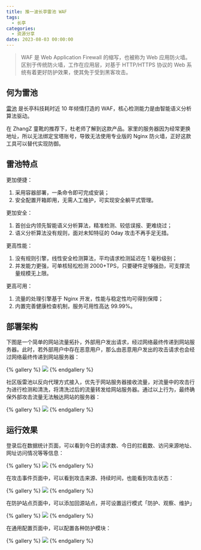 ```yaml
---
title: 推一波长亭雷池 WAF
tags:
  - 长亭
categories:
  - 资源分享
date: 2023-08-03 00:00:00
---
```


> WAF 是 Web Application Firewall 的缩写，也被称为 Web 应用防火墙。区别于传统防火墙，工作在应用层，对基于 HTTP/HTTPS 协议的 Web 系统有着更好防护效果，使其免于受到黑客攻击。

<!-- more -->

## 何为雷池

[雷池](https://waf-ce.chaitin.cn/) 是长亭科技耗时近 10 年倾情打造的 WAF，核心检测能力是由智能语义分析算法驱动。

在 ZhangZ 童靴的推荐下，杜老师了解到这款产品。家里的服务器因为经常更换地址，所以无法绑定宝塔账号，导致无法使用专业版的 Nginx 防火墙，正好这款工具可以替代实现防御。

## 雷池特点

更加便捷：

1. 采用容器部署，一条命令即可完成安装；
2. 安全配置开箱即用，无需人工维护，可实现安全躺平式管理。

更加安全：

1. 首创业内领先智能语义分析算法，精准检测、较低误报、更难绕过；
2. 语义分析算法没有规则，面对未知特征的 0day 攻击不再手足无措。

更高性能：

1. 没有规则引擎，线性安全检测算法，平均请求检测延迟在 1 毫秒级别；
2. 并发能力更强，可单核轻松检测 2000+TPS，只要硬件足够强劲，可支撑流量规模无上限。

更高可用：

1. 流量的处理引擎基于 Nginx 开发，性能与稳定性均可得到保障；
2. 内置完善健康检查机制，服务可用性高达 99.99%。

## 部署架构

下图是一个简单的网站流量拓扑，外部用户发出请求，经过网络最终传递到网站服务器。此时，若外部用户中存在恶意用户，那么由恶意用户发出的攻击请求也会经过网络最终传递到网站服务器：

{% gallery %}
![](https://cdn.dusays.com/2023/07/611-1.jpg)
{% endgallery %}

社区版雷池以反向代理方式接入，优先于网站服务器接收流量，对流量中的攻击行为进行检测和清洗，将清洗过后的流量转发给网站服务器。通过以上行为，最终确保外部攻击流量无法触达网站的服务器：

{% gallery %}
![](https://cdn.dusays.com/2023/07/611-2.jpg)
{% endgallery %}

## 运行效果

登录后在数据统计页面，可以看到今日的请求数、今日的拦截数、访问来源地址、网址访问情况等等信息：

{% gallery %}
![](https://cdn.dusays.com/2023/07/611-3.jpg)
{% endgallery %}

在攻击事件页面中，可以看到攻击来源、持续时间，也能看到攻击状态：

{% gallery %}
![](https://cdn.dusays.com/2023/07/611-4.jpg)
{% endgallery %}

在防护站点页面中，可以添加回源站点，并可设置运行模式「防护、观察、维护」

{% gallery %}
![](https://cdn.dusays.com/2023/07/611-5.jpg)
{% endgallery %}

在通用配置页面中，可以配置各种防护模块：

{% gallery %}
![](https://cdn.dusays.com/2023/07/611-6.jpg)
{% endgallery %}